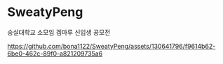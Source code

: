 # SweatyPeng
숭실대학교 소모임 겜마루 신입생 공모전



https://github.com/bona1122/SweatyPeng/assets/130641796/f9614b62-6be0-462c-89f0-a821209735a6

